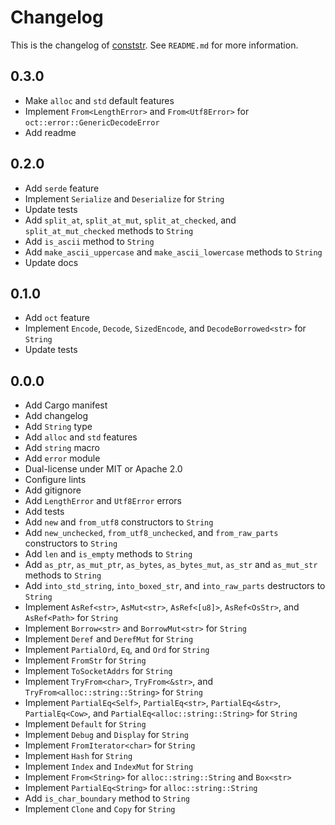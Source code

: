 # Changelog

This is the changelog of [conststr](https://crates.io/crates/conststr/).
See `README.md` for more information.

## 0.3.0

* Make `alloc` and `std` default features
* Implement `From<LengthError>` and `From<Utf8Error>` for `oct::error::GenericDecodeError`
* Add readme

## 0.2.0

* Add `serde` feature
* Implement `Serialize` and `Deserialize` for `String`
* Update tests
* Add `split_at`, `split_at_mut`, `split_at_checked`, and `split_at_mut_checked` methods to `String`
* Add `is_ascii` method to `String`
* Add `make_ascii_uppercase` and `make_ascii_lowercase` methods to `String`
* Update docs

## 0.1.0

* Add `oct` feature
* Implement `Encode`, `Decode`, `SizedEncode`, and `DecodeBorrowed<str>` for `String`
* Update tests

## 0.0.0

* Add Cargo manifest
* Add changelog
* Add `String` type
* Add `alloc` and `std` features
* Add `string` macro
* Add `error` module
* Dual-license under MIT or Apache 2.0
* Configure lints
* Add gitignore
* Add `LengthError` and `Utf8Error` errors
* Add tests
* Add `new` and `from_utf8` constructors to `String`
* Add `new_unchecked`, `from_utf8_unchecked`, and `from_raw_parts` constructors to `String`
* Add `len` and `is_empty` methods to `String`
* Add `as_ptr`, `as_mut_ptr`, `as_bytes`, `as_bytes_mut`, `as_str` and `as_mut_str` methods to `String`
* Add `into_std_string`, `into_boxed_str`, and `into_raw_parts` destructors to `String`
* Implement `AsRef<str>`, `AsMut<str>`, `AsRef<[u8]>`, `AsRef<OsStr>`, and `AsRef<Path>` for `String`
* Implement `Borrow<str>` and `BorrowMut<str>` for `String`
* Implement `Deref` and `DerefMut` for `String`
* Implement `PartialOrd`, `Eq`, and `Ord` for `String`
* Implement `FromStr` for `String`
* Implement `ToSocketAddrs` for `String`
* Implement `TryFrom<char>`, `TryFrom<&str>`, and `TryFrom<alloc::string::String>` for `String`
* Implement `PartialEq<Self>`, `PartialEq<str>`, `PartialEq<&str>`, `PartialEq<Cow>`, and `PartialEq<alloc::string::String>` for `String`
* Implement `Default` for `String`
* Implement `Debug` and `Display` for `String`
* Implement `FromIterator<char>` for `String`
* Implement `Hash` for `String`
* Implement `Index` and `IndexMut` for `String`
* Implement `From<String>` for `alloc::string::String` and `Box<str>`
* Implement `PartialEq<String>` for `alloc::string::String`
* Add `is_char_boundary` method to `String`
* Implement `Clone` and `Copy` for `String`
